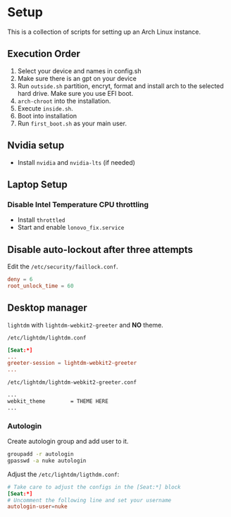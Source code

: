 # Setup

This is a collection of scripts for setting up an Arch Linux instance.

## Execution Order

1. Select your device and names in config.sh
2. Make sure there is an gpt on your device
3. Run `outside.sh` partition, encryt, format and install arch to the selected hard drive. Make sure you use EFI boot.
4. `arch-chroot` into the installation.
5. Execute `inside.sh`.
6. Boot into installation
7. Run `first_boot.sh` as your main user.

## Nvidia setup

- Install `nvidia` and `nvidia-lts` (if needed)

## Laptop Setup

### Disable Intel Temperature CPU throttling

- Install `throttled`
- Start and enable `lonovo_fix.service`

## Disable auto-lockout after three attempts

Edit the `/etc/security/faillock.conf`.

```conf
deny = 6
root_unlock_time = 60
```

## Desktop manager

`lightdm` with `lightdm-webkit2-greeter` and **NO** theme.

`/etc/lightdm/lightdm.conf`

```conf
[Seat:*]
...
greeter-session = lightdm-webkit2-greeter
...
```

`/etc/lightdm/lightdm-webkit2-greeter.conf`

```txt
...
webkit_theme        = THEME HERE
...
```

### Autologin

Create autologin group and add user to it.

```sh
groupadd -r autologin
gpasswd -a nuke autologin
```

Adjust the `/etc/lightdm/ligthdm.conf`:

```conf
# Take care to adjust the configs in the [Seat:*] block
[Seat:*]
# Uncomment the following line and set your username
autologin-user=nuke
```
